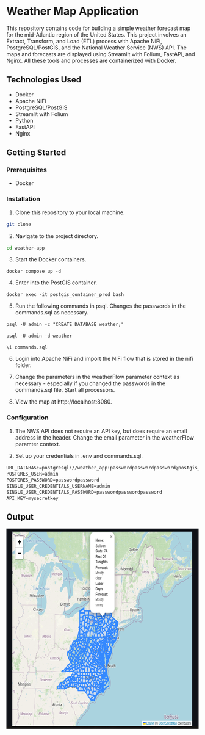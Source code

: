 # Weather Map Application

This repository contains code for building a simple weather forecast map for the mid-Atlantic region of the United States. This project involves an Extract, Transform, and Load (ETL) process with Apache NiFi, PostgreSQL/PostGIS, and the National Weather Service (NWS) API. The maps and forecasts are displayed using Streamlit with Folium, FastAPI, and Nginx. All these tools and processes are containerized with Docker.

## Technologies Used
- Docker
- Apache NiFi
- PostgreSQL/PostGIS
- Streamlit with Folium
- Python
- FastAPI
- Nginx

## Getting Started
### Prerequisites
- Docker

### Installation
1. Clone this repository to your local machine.
```sh
git clone
```

2. Navigate to the project directory.
```sh
cd weather-app
```

3. Start the Docker containers.
```
docker compose up -d
```

4. Enter into the PostGIS container.
```
docker exec -it postgis_container_prod bash
```

5. Run the following commands in psql. Changes the passwords in the commands.sql as necessary.
```
psql -U admin -c "CREATE DATABASE weather;"
```
```
psql -U admin -d weather
```
```
\i commands.sql
```

6. Login into Apache NiFi and import the NiFi flow that is stored in the nifi folder.

7. Change the parameters in the weatherFlow parameter context as necessary - especially if you changed the passwords in the  commands.sql file. Start all processors. 

8. View the map at http://localhost:8080.

### Configuration
1. The NWS API does not require an API key, but does require an email address in the header. Change the email parameter in the weatherFlow paramter context.

2. Set up your credentials in .env and commands.sql.
```
URL_DATABASE=postgresql://weather_app:passwordpasswordpassword@postgis_container_prod:5432/weather
POSTGRES_USER=admin
POSTGRES_PASSWORD=passwordpassword
SINGLE_USER_CREDENTIALS_USERNAME=admin
SINGLE_USER_CREDENTIALS_PASSWORD=passwordpasswordpassword
API_KEY=mysecretkey
```

## Output
<img width="752" height="525" alt="output" src="https://github.com/theapphiker/weather-app/blob/main/output.png/">
